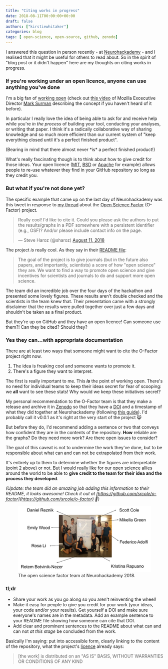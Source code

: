 ```yaml
---
title: "Citing works in progress"
date: 2018-08-11T00:00:00+00:00
draft: false
authors: ["kirstiewhitaker"]
categories: blog
tags: [ open-science, open-source, github, zenodo]
---
```


I answered this question in person recently - at [Neurohackademy](https://neurohackademy.org) - and I realised that it might be useful for others to read about.
So in the spirit of "blog post or it didn't happen" here are my thoughts on citing works in progress.

### If you're working under an open licence, anyone can use anything you've done

I'm a big fan of [working open](https://medium.com/mozilla-open-innovation/being-open-by-design-deec6768706) (check out [this video](https://www.youtube.com/watch?v=quKdaqlR_9w) of Mozilla Excecutive Director [Mark Surman](https://twitter.com/msurman) describing the concept if you haven't heard of it before).

In particular I really love the idea of being able to ask for and receive help while you're *in the process* of building your tool, conducting your analyses, or writing that paper.
I think it's a radically collaborative way of sharing knowledge and so much more efficient than our current system of "keep everything closed until it's a perfect finished product".

(Bearing in mind that there almost never \*is\* a perfect finished product!)

What's really fascinating though is to think about how to give credit for those ideas.
Your open licence ([MIT](https://choosealicense.com/licenses/mit/), [BSD](https://www.linfo.org/bsdlicense.html) or [Apache](https://choosealicense.com/licenses/apache-2.0/) for example) allows people to re-use whatever they find in your GitHub repository so long as they credit you.

### But what if you're not done yet?

The specific example that came up on the last day of Neurohackademy was this tweet in response to [my thread](https://twitter.com/kirstie_j/status/1028066006231482368) about the [Open Science Factor](https://github.com/srcole/o-factor) (O-Factor) project.

<blockquote class="twitter-tweet" data-lang="en"><p lang="en" dir="ltr">Really cool! I&#39;d like to cite it. Could you please ask the authors to put the results/graphs in a PDF somewhere with a persistent identifier (e.g., OSF)? And/or please include contact info on the page.</p>&mdash; Steve Haroz (@sharoz) <a href="https://twitter.com/sharoz/status/1028168505592619008?ref_src=twsrc%5Etfw">August 11, 2018</a></blockquote>
<script async src="https://platform.twitter.com/widgets.js" charset="utf-8"></script>

The project *is* really cool. As they say in their [README file](https://github.com/srcole/o-factor):

> The goal of the project is to give journals (but in the future also papers, and importantly, scientists) a score of how "open science" they are. We want to find a way to promote open science and give incentives for scientists and journals to do and support more open science.

The team did an incredible job over the four days of the hackathon and presented some lovely figures. These results aren't double checked and the scientists in the team knew that. Their presentation came with a strongly disclaimer that the results were pulled together over just a few days and shouldn't be taken as a final product.

But they're up on GitHub and they have an open licence! Can someone use them?! Can they be cited? Should they?

### Yes they can...with appropriate documentation

There are at least two ways that someone might want to cite the O-Factor project right now.

1. The idea is freaking cool and someone wants to promote it.
2. There's a figure they want to interpret.

The first is really important to me. This ***is*** the point of working open. There's no need for individual teams to keep their ideas secret for fear of scooping: we **all** want to see these stats! Why would we keep these initiatives secret?

My personal recommendation to the O-Factor team is that they make a release and archive it in [Zenodo](https://zenodo.org) so that they have a [DOI](https://en.wikipedia.org/wiki/Digital_object_identifier) and a timestamp of what they did together at Neurohackademy (following [this guide](https://guides.github.com/activities/citable-code/)). I'd probably call it v0.0.1 as it's right at the very start of the project 😸

But before they do, I'd recommend adding a sentence or two that conveys how confident they are in the contents of the repository. **How** reliable are the graphs? Do they need more work? Are there open issues to consider?

The goal of this caveat is not to undermine the work they've done, but to be responsible about what can and can not be extrapolated from their work.

It's entirely up to them to determine whether the figures are interpretable (point 2 above) or not. But I would really like for our open science allies around the world to be able to **give credit to the team for their idea and the process they developed**.

*(Update: the team did an amazing job adding this information to their README, it looks awesome! Check it out at [https://github.com/srcole/o-factor](https://github.com/srcole/o-factor) 🙌)*

<figure>
  <img src="https://raw.githubusercontent.com/srcole/o-factor/master/images/team.png"
       alt="Picture of 8 team members around a whiteboard with notes">
  <figcaption>The open science factor team at Neurohackademy 2018.</figcaption>
</figure>

### tl;dr

* Share your work as you go along so you aren't reinventing the wheel!
* Make it easy for people to give you credit for your work (your ideas, your code and/or your results). Get yourself a DOI and make sure everyone's names are in the metadata. Add an example sentence to your README file showing how someone can cite that DOI.
* Add clear and prominent sentences to the README about what can and can not *at this stage* be concluded from the work.

Basically I'm saying: put into accessible form, clearly linking to the content of the repository, what the project's [licence](https://github.com/srcole/o-factor/blob/master/LICENSE) already says:

> [the work] is distributed on an "AS IS" BASIS,
   WITHOUT WARRANTIES OR CONDITIONS OF ANY KIND
